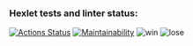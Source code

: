 ### Hexlet tests and linter status:
[![Actions Status](https://github.com/onnen-kukka/java-project-61/actions/workflows/hexlet-check.yml/badge.svg)](https://github.com/onnen-kukka/java-project-61/actions)
[![Maintainability](https://api.codeclimate.com/v1/badges/2ba4725b7210bac67b7d/maintainability)](https://codeclimate.com/github/onnen-kukka/java-project-61/maintainability)
![win](https://drive.google.com/file/d/1axuFlC1IwviJjsC4oeVhMBdO2RJiVf-1/view?usp=sharing)
![lose](https://drive.google.com/file/d/1ktQt7dnq9vfTDzQz0S14d-M6yt91unGl/view?usp=sharing)
